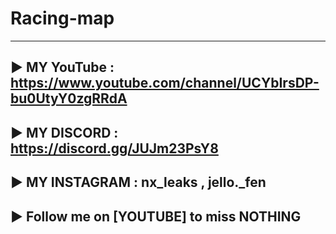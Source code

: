 # Racing-map



-----------------------------------
► MY YouTube : https://www.youtube.com/channel/UCYbIrsDP-bu0UtyY0zgRRdA
-----------------------------------
► MY DISCORD : https://discord.gg/JUJm23PsY8
-----------------------------------
► MY INSTAGRAM : nx_leaks , jello._fen
-----------------------------------
► Follow me on [YOUTUBE] to miss NOTHING 
-----------------------------------
